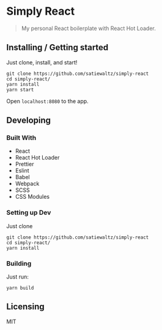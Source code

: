 # Simply React
> My personal React boilerplate with React Hot Loader.

## Installing / Getting started

Just clone, install, and start!

```shell
git clone https://github.com/satiewaltz/simply-react
cd simply-react/
yarn install
yarn start
```

Open `localhost:8080` to the app.

## Developing

### Built With
- React
- React Hot Loader
- Prettier
- Eslint
- Babel
- Webpack
- SCSS
- CSS Modules

### Setting up Dev

Just clone

```shell
git clone https://github.com/satiewaltz/simply-react
cd simply-react/
yarn install
```

### Building

Just run:

```shell
yarn build
```

## Licensing

MIT